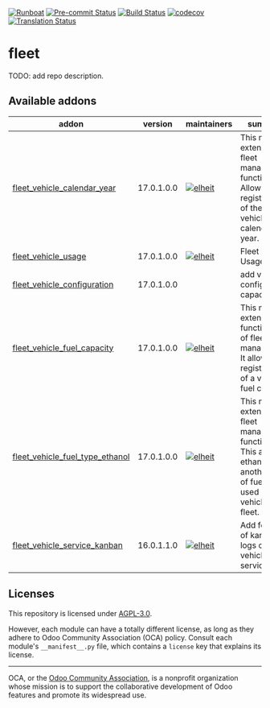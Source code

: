 
[![Runboat](https://img.shields.io/badge/runboat-Try%20me-875A7B.png)](https://runboat.odoo-community.org/builds?repo=OCA/fleet&target_branch=17.0)
[![Pre-commit Status](https://github.com/OCA/fleet/actions/workflows/pre-commit.yml/badge.svg?branch=17.0)](https://github.com/OCA/fleet/actions/workflows/pre-commit.yml?query=branch%3A17.0)
[![Build Status](https://github.com/OCA/fleet/actions/workflows/test.yml/badge.svg?branch=17.0)](https://github.com/OCA/fleet/actions/workflows/test.yml?query=branch%3A17.0)
[![codecov](https://codecov.io/gh/OCA/fleet/branch/17.0/graph/badge.svg)](https://codecov.io/gh/OCA/fleet)
[![Translation Status](https://translation.odoo-community.org/widgets/fleet-17-0/-/svg-badge.svg)](https://translation.odoo-community.org/engage/fleet-17-0/?utm_source=widget)

<!-- /!\ do not modify above this line -->

# fleet

TODO: add repo description.

<!-- /!\ do not modify below this line -->

<!-- prettier-ignore-start -->

[//]: # (addons)

Available addons
----------------
addon | version | maintainers | summary
--- | --- | --- | ---
[fleet_vehicle_calendar_year](fleet_vehicle_calendar_year/) | 17.0.1.0.0 | [![elheit](https://github.com/elheit.png?size=30px)](https://github.com/elheit) | This module extends the fleet management functionality. Allows the registration of the vehicle's calendar year.
[fleet_vehicle_usage](fleet_vehicle_usage/) | 17.0.1.0.0 | [![elheit](https://github.com/elheit.png?size=30px)](https://github.com/elheit) | Fleet Vehicle Usage
[fleet_vehicle_configuration](fleet_vehicle_configuration/) | 17.0.1.0.0 |  | add vehicle configuration capacity
[fleet_vehicle_fuel_capacity](fleet_vehicle_fuel_capacity/) | 17.0.1.0.0 | [![elheit](https://github.com/elheit.png?size=30px)](https://github.com/elheit) | This module extends the functionality of fleet management. It allows the registration of a vehicle's fuel capacity.
[fleet_vehicle_fuel_type_ethanol](fleet_vehicle_fuel_type_ethanol/) | 17.0.1.0.0 | [![elheit](https://github.com/elheit.png?size=30px)](https://github.com/elheit) | This module extends the fleet management functionality. This adds ethanol as another type of fuel to be used by a vehicle in the fleet.
[fleet_vehicle_service_kanban](fleet_vehicle_service_kanban/) | 16.0.1.1.0 | [![elheit](https://github.com/elheit.png?size=30px)](https://github.com/elheit) | Add features of kanban to logs of vehicle services.

[//]: # (end addons)

<!-- prettier-ignore-end -->

## Licenses

This repository is licensed under [AGPL-3.0](LICENSE).

However, each module can have a totally different license, as long as they adhere to Odoo Community Association (OCA)
policy. Consult each module's `__manifest__.py` file, which contains a `license` key
that explains its license.

----
OCA, or the [Odoo Community Association](http://odoo-community.org/), is a nonprofit
organization whose mission is to support the collaborative development of Odoo features
and promote its widespread use.
